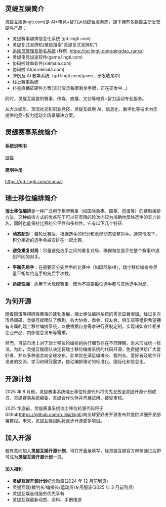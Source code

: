 ## 灵缇互娱简介

灵缇互娱(lingti.com)是 AI+电竞+智力运动综合服务商，旗下拥有多款自主研发软硬件产品：

- 灵缇赛事编排信息化系统 (gd.lingti.com)
- 灵缇复式发牌机(微信搜索"灵缇复式发牌机")
- [运动员管理及排名系统](/elo_rank.md)
  (样例: https://gd.lingti.com/qingdao_ranks)
- 灵缇电竞加速软件(game.lingti.com)
- 协码啦效率软件(xiemala.com)
- 协码啦 AI(ai.xiemala.com)
- 牌例及 AI 教学系统（gd.lingti.com/game，研发收尾中)
- 线上赛事系统
- 扑克直播软硬件方案(实时显示每家剩余手牌，正在研发中...)

同时，灵缇互娱提供赛事、传媒、直播、文创等电竞+智力运动专业服务。

从大众娱乐、顶流社交到职业竞技，灵缇互娱用 AI、信息化、数字化等技术为您提供电竞+智力运动全场景解决方案。

## 灵缇赛事系统简介

#### 系统说明书

[链接](https://assets.ruilisi.com/%E7%81%B5%E7%BC%87%E4%BA%92%E5%A8%B1%E7%BC%96%E6%8E%92%E4%BF%A1%E6%81%AF%E5%8C%96%E7%B3%BB%E7%BB%9F%E8%AF%B4%E6%98%8E%E4%B9%A6.pdf)

#### 简明手册

https://gd.lingti.com/manual

## 瑞士移位编排简介

**瑞士移位编排**是一种广泛用于棋牌赛事（如国际象棋、围棋、掼蛋等）的赛制编排方法。这种编排方式的优点在于可以在有限的轮次内较为准确地反映选手的实力排名，同时也能保持比赛的公平性和多样性。它有以下几个特征:

- **动态配对**：每轮比赛后，根据选手的积分和表现动态调整对手。通常情况下，积分相近的选手会被安排在一起比赛。

- **避免重复对局**：尽量避免选手之间的重复对局，确保每位选手在整个赛事中遇到不同的对手。

- **平衡先后手**：在需要区分先后手的比赛中（如国际象棋），瑞士移位编排会尽量平衡每位选手的先后手次数。

- **适应性强**：适用于大规模赛事，因为不需要每位选手都与其他选手对局。

## 为何开源

随着掼蛋等棋牌类赛事的蓬勃发展，瑞士移位编排系统的需求显著增加。经过多次市场调研，灵缇互娱团队了解到，各大协会、商会、校友会、俱乐部等组织希望拥有专属的瑞士移位编排系统，以便根据自身需求进行赛制定制，实现诸如宣传相关企业产品、内部信息发布等需求。

然而，目前市场上对于瑞士移位轮编排的执行细节存在不同理解，尚未形成统一标准。为此，灵缇互娱团队决定将瑞士移位编排系统的代码开源，免费提供给广大爱好者，并以多种语言向全球发布。此举旨在满足编排长、裁判长、爱好者及软件开发者的交流、学习和研究需求，推动编排理论的标准化、国际化和信息化。

## 开源计划

2025 年 8 月前，灵缇赛事系统瑞士移位轮源代码将优先发放至灵缇开源计划成员、灵缇赛事系统编委、灵缇合作伙伴并开展试用、接受审核。

2025 年底前，灵缇赛事系统瑞士移位轮源代码将于 Github(https://github.com/ruilisi/lingti)向全球爱好者开源发布并提供详细开发部署教程。未来，灵缇互娱团队将逐步开源更多项目。

## 加入开源

若有意向加入**灵缇互娱开源计划**，可打开[表单](https://xiemala.com/f/BC7bAC)填写，经灵缇互娱官方审核通过后即可成为**灵缇互娱开源计划**一员。

#### 加入福利

- **灵缇互娱开源计划**纪念勋章(2024 年 12 月前到货)
- 灵缇互娱(裁判长/编排长/运动员)专用服装(2025 年 3 月前到货)
- 灵缇互娱全线服务优先享有
- 灵缇互娱最新动态、资料、手册推送
